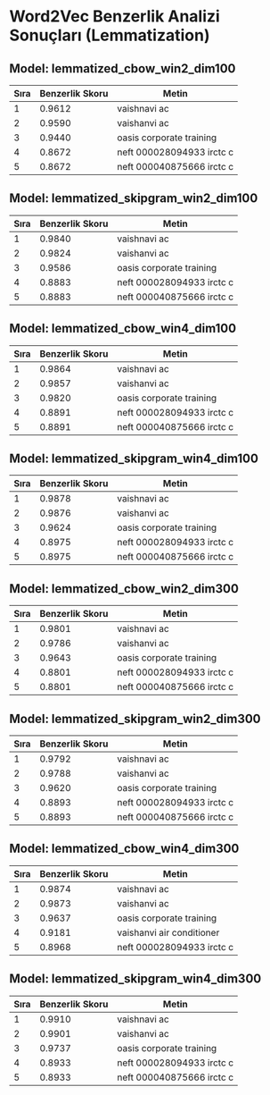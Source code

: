 # Word2Vec Benzerlik Analizi Sonuçları (Lemmatization)

## Model: lemmatized_cbow_win2_dim100

| Sıra | Benzerlik Skoru | Metin |
|------|-----------------|-------|
| 1 | 0.9612 | vaishnavi ac |
| 2 | 0.9590 | vaishanvi ac |
| 3 | 0.9440 | oasis corporate training |
| 4 | 0.8672 | neft 000028094933 irctc c |
| 5 | 0.8672 | neft 000040875666 irctc c |

## Model: lemmatized_skipgram_win2_dim100

| Sıra | Benzerlik Skoru | Metin |
|------|-----------------|-------|
| 1 | 0.9840 | vaishnavi ac |
| 2 | 0.9824 | vaishanvi ac |
| 3 | 0.9586 | oasis corporate training |
| 4 | 0.8883 | neft 000028094933 irctc c |
| 5 | 0.8883 | neft 000040875666 irctc c |

## Model: lemmatized_cbow_win4_dim100

| Sıra | Benzerlik Skoru | Metin |
|------|-----------------|-------|
| 1 | 0.9864 | vaishnavi ac |
| 2 | 0.9857 | vaishanvi ac |
| 3 | 0.9820 | oasis corporate training |
| 4 | 0.8891 | neft 000028094933 irctc c |
| 5 | 0.8891 | neft 000040875666 irctc c |

## Model: lemmatized_skipgram_win4_dim100

| Sıra | Benzerlik Skoru | Metin |
|------|-----------------|-------|
| 1 | 0.9878 | vaishnavi ac |
| 2 | 0.9876 | vaishanvi ac |
| 3 | 0.9624 | oasis corporate training |
| 4 | 0.8975 | neft 000028094933 irctc c |
| 5 | 0.8975 | neft 000040875666 irctc c |

## Model: lemmatized_cbow_win2_dim300

| Sıra | Benzerlik Skoru | Metin |
|------|-----------------|-------|
| 1 | 0.9801 | vaishnavi ac |
| 2 | 0.9786 | vaishanvi ac |
| 3 | 0.9643 | oasis corporate training |
| 4 | 0.8801 | neft 000028094933 irctc c |
| 5 | 0.8801 | neft 000040875666 irctc c |

## Model: lemmatized_skipgram_win2_dim300

| Sıra | Benzerlik Skoru | Metin |
|------|-----------------|-------|
| 1 | 0.9792 | vaishnavi ac |
| 2 | 0.9788 | vaishanvi ac |
| 3 | 0.9620 | oasis corporate training |
| 4 | 0.8893 | neft 000028094933 irctc c |
| 5 | 0.8893 | neft 000040875666 irctc c |

## Model: lemmatized_cbow_win4_dim300

| Sıra | Benzerlik Skoru | Metin |
|------|-----------------|-------|
| 1 | 0.9874 | vaishnavi ac |
| 2 | 0.9873 | vaishanvi ac |
| 3 | 0.9637 | oasis corporate training |
| 4 | 0.9181 | vaishanvi air conditioner |
| 5 | 0.8968 | neft 000028094933 irctc c |

## Model: lemmatized_skipgram_win4_dim300

| Sıra | Benzerlik Skoru | Metin |
|------|-----------------|-------|
| 1 | 0.9910 | vaishnavi ac |
| 2 | 0.9901 | vaishanvi ac |
| 3 | 0.9737 | oasis corporate training |
| 4 | 0.8933 | neft 000028094933 irctc c |
| 5 | 0.8933 | neft 000040875666 irctc c |
